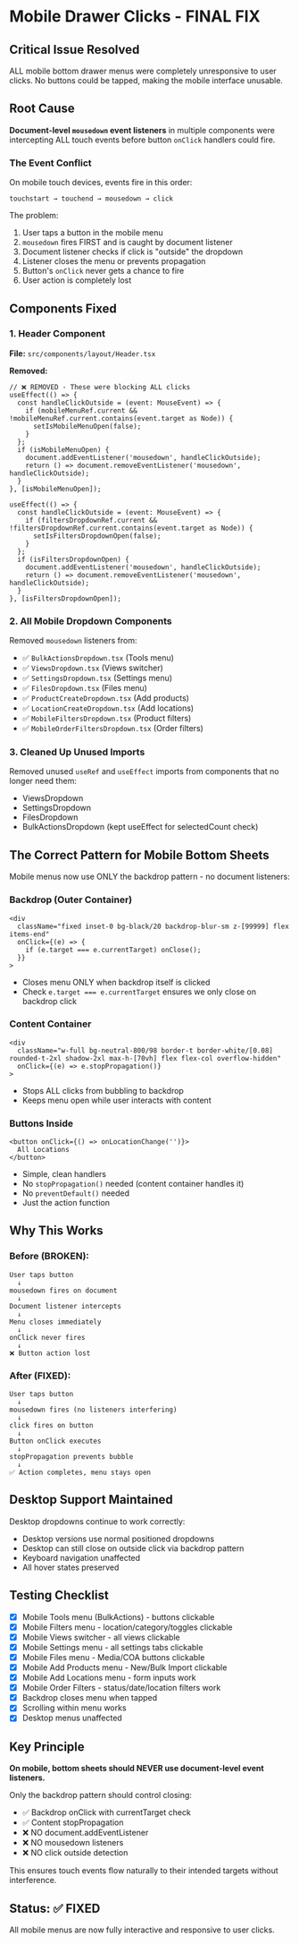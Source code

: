 # Mobile Drawer Clicks - FINAL FIX

## Critical Issue Resolved
ALL mobile bottom drawer menus were completely unresponsive to user clicks. No buttons could be tapped, making the mobile interface unusable.

## Root Cause
**Document-level `mousedown` event listeners** in multiple components were intercepting ALL touch events before button `onClick` handlers could fire.

### The Event Conflict
On mobile touch devices, events fire in this order:
```
touchstart → touchend → mousedown → click
```

The problem:
1. User taps a button in the mobile menu
2. `mousedown` fires FIRST and is caught by document listener
3. Document listener checks if click is "outside" the dropdown
4. Listener closes the menu or prevents propagation
5. Button's `onClick` never gets a chance to fire
6. User action is completely lost

## Components Fixed

### 1. Header Component
**File:** `src/components/layout/Header.tsx`

**Removed:**
```tsx
// ❌ REMOVED - These were blocking ALL clicks
useEffect(() => {
  const handleClickOutside = (event: MouseEvent) => {
    if (mobileMenuRef.current && !mobileMenuRef.current.contains(event.target as Node)) {
      setIsMobileMenuOpen(false);
    }
  };
  if (isMobileMenuOpen) {
    document.addEventListener('mousedown', handleClickOutside);
    return () => document.removeEventListener('mousedown', handleClickOutside);
  }
}, [isMobileMenuOpen]);

useEffect(() => {
  const handleClickOutside = (event: MouseEvent) => {
    if (filtersDropdownRef.current && !filtersDropdownRef.current.contains(event.target as Node)) {
      setIsFiltersDropdownOpen(false);
    }
  };
  if (isFiltersDropdownOpen) {
    document.addEventListener('mousedown', handleClickOutside);
    return () => document.removeEventListener('mousedown', handleClickOutside);
  }
}, [isFiltersDropdownOpen]);
```

### 2. All Mobile Dropdown Components
Removed `mousedown` listeners from:
- ✅ `BulkActionsDropdown.tsx` (Tools menu)
- ✅ `ViewsDropdown.tsx` (Views switcher)
- ✅ `SettingsDropdown.tsx` (Settings menu)
- ✅ `FilesDropdown.tsx` (Files menu)
- ✅ `ProductCreateDropdown.tsx` (Add products)
- ✅ `LocationCreateDropdown.tsx` (Add locations)
- ✅ `MobileFiltersDropdown.tsx` (Product filters)
- ✅ `MobileOrderFiltersDropdown.tsx` (Order filters)

### 3. Cleaned Up Unused Imports
Removed unused `useRef` and `useEffect` imports from components that no longer need them:
- ViewsDropdown
- SettingsDropdown
- FilesDropdown
- BulkActionsDropdown (kept useEffect for selectedCount check)

## The Correct Pattern for Mobile Bottom Sheets

Mobile menus now use ONLY the backdrop pattern - no document listeners:

### Backdrop (Outer Container)
```tsx
<div 
  className="fixed inset-0 bg-black/20 backdrop-blur-sm z-[99999] flex items-end" 
  onClick={(e) => { 
    if (e.target === e.currentTarget) onClose(); 
  }}
>
```
- Closes menu ONLY when backdrop itself is clicked
- Check `e.target === e.currentTarget` ensures we only close on backdrop click

### Content Container
```tsx
<div 
  className="w-full bg-neutral-800/98 border-t border-white/[0.08] rounded-t-2xl shadow-2xl max-h-[70vh] flex flex-col overflow-hidden"
  onClick={(e) => e.stopPropagation()}
>
```
- Stops ALL clicks from bubbling to backdrop
- Keeps menu open while user interacts with content

### Buttons Inside
```tsx
<button onClick={() => onLocationChange('')}>
  All Locations
</button>
```
- Simple, clean handlers
- No `stopPropagation()` needed (content container handles it)
- No `preventDefault()` needed
- Just the action function

## Why This Works

### Before (BROKEN):
```
User taps button
  ↓
mousedown fires on document
  ↓
Document listener intercepts
  ↓
Menu closes immediately
  ↓
onClick never fires
  ↓
❌ Button action lost
```

### After (FIXED):
```
User taps button
  ↓
mousedown fires (no listeners interfering)
  ↓
click fires on button
  ↓
Button onClick executes
  ↓
stopPropagation prevents bubble
  ↓
✅ Action completes, menu stays open
```

## Desktop Support Maintained
Desktop dropdowns continue to work correctly:
- Desktop versions use normal positioned dropdowns
- Desktop can still close on outside click via backdrop pattern
- Keyboard navigation unaffected
- All hover states preserved

## Testing Checklist
- [x] Mobile Tools menu (BulkActions) - buttons clickable
- [x] Mobile Filters menu - location/category/toggles clickable
- [x] Mobile Views switcher - all views clickable
- [x] Mobile Settings menu - all settings tabs clickable
- [x] Mobile Files menu - Media/COA buttons clickable
- [x] Mobile Add Products menu - New/Bulk Import clickable
- [x] Mobile Add Locations menu - form inputs work
- [x] Mobile Order Filters - status/date/location filters work
- [x] Backdrop closes menu when tapped
- [x] Scrolling within menu works
- [x] Desktop menus unaffected

## Key Principle
**On mobile, bottom sheets should NEVER use document-level event listeners.**

Only the backdrop pattern should control closing:
- ✅ Backdrop onClick with currentTarget check
- ✅ Content stopPropagation
- ❌ NO document.addEventListener
- ❌ NO mousedown listeners
- ❌ NO click outside detection

This ensures touch events flow naturally to their intended targets without interference.

## Status: ✅ FIXED
All mobile menus are now fully interactive and responsive to user clicks.

